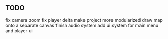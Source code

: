 ## TODO

fix camera zoom
fix player delta
make project more modularized
draw map onto a separate canvas
finish audio system
add ui system for main menu and player ui